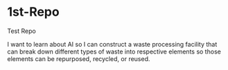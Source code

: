 # 1st-Repo
Test Repo

I want to learn about AI so I can construct a waste processing facility that can break down different types of waste into respective elements so those elements can be repurposed, recycled, or reused. 

